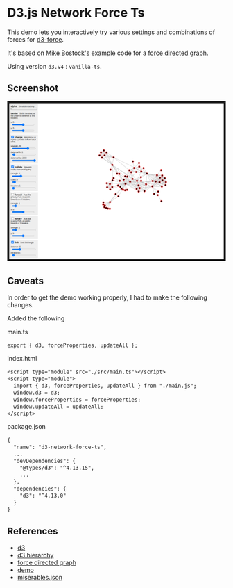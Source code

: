# D3.js Network Force Ts

This demo lets you interactively try various settings and combinations of forces for [d3-force](https://github.com/d3/d3-force).

It's based on [Mike Bostock's](https://bost.ocks.org/) example code for a [force directed graph](http://bl.ocks.org/mbostock/2675ff61ea5e063ede2b5d63c08020c7).

Using version `d3.v4` : `vanilla-ts`.

## Screenshot

![screenshot.png](public/screenshot.png)

## Caveats

In order to get the demo working properly, I had to make the following changes.

Added the following 

main.ts
```
export { d3, forceProperties, updateAll };
```

index.html
```
<script type="module" src="./src/main.ts"></script>
<script type="module">
  import { d3, forceProperties, updateAll } from "./main.js";
  window.d3 = d3;
  window.forceProperties = forceProperties;
  window.updateAll = updateAll;
</script>
```

package.json
```
{
  "name": "d3-network-force-ts",
  ...
  "devDependencies": {
    "@types/d3": "^4.13.15",
    ...
  },
  "dependencies": {
    "d3": "^4.13.0"
  }
}
```

## References

* [d3](https://d3js.org)
* [d3 hierarchy](https://d3js.org/d3-hierarchy)
* [force directed graph](https://observablehq.com/@d3/force-directed-graph/2)
* [demo](https://gist.github.com/steveharoz/8c3e2524079a8c440df60c1ab72b5d03)
* [miserables.json](https://gist.githubusercontent.com/steveharoz/8c3e2524079a8c440df60c1ab72b5d03/raw/7c039c6b78eea9c97ce763e5fddbfa47c99661f9/miserables.json)
